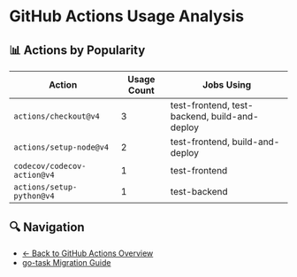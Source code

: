 # GitHub Actions Usage Analysis

## 📊 Actions by Popularity

| Action | Usage Count | Jobs Using |
|--------|-------------|------------|
| `actions/checkout@v4` | 3 | test-frontend, test-backend, build-and-deploy |
| `actions/setup-node@v4` | 2 | test-frontend, build-and-deploy |
| `codecov/codecov-action@v4` | 1 | test-frontend |
| `actions/setup-python@v4` | 1 | test-backend |

## 🔍 Navigation

- [← Back to GitHub Actions Overview](../README.md)
- [go-task Migration Guide](go-task-migration.md)
